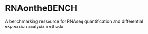 # RNAontheBENCH
A benchmarking ressource for RNAseq quantification and differential expression analysis methods
